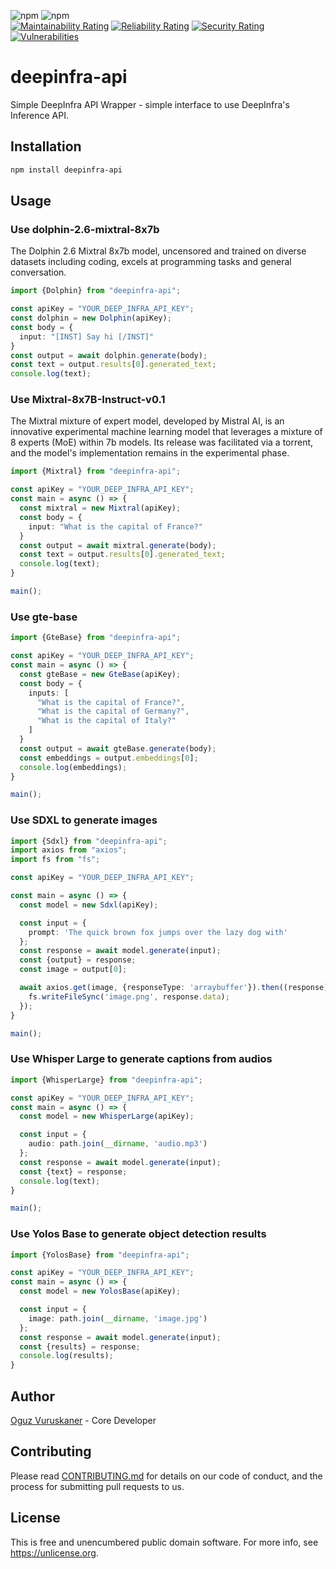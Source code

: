 
![npm](https://img.shields.io/npm/v/deepinfra-api)
![npm](https://img.shields.io/npm/dt/deepinfra-api)<br>
[![Maintainability Rating](https://sonarcloud.io/api/project_badges/measure?project=ovuruska_deepinfra-api&metric=sqale_rating)](https://sonarcloud.io/summary/new_code?id=ovuruska_deepinfra-api)
[![Reliability Rating](https://sonarcloud.io/api/project_badges/measure?project=ovuruska_deepinfra-api&metric=reliability_rating)](https://sonarcloud.io/summary/new_code?id=ovuruska_deepinfra-api)
[![Security Rating](https://sonarcloud.io/api/project_badges/measure?project=ovuruska_deepinfra-api&metric=security_rating)](https://sonarcloud.io/summary/new_code?id=ovuruska_deepinfra-api)
[![Vulnerabilities](https://sonarcloud.io/api/project_badges/measure?project=ovuruska_deepinfra-api&metric=vulnerabilities)](https://sonarcloud.io/summary/new_code?id=ovuruska_deepinfra-api)



# deepinfra-api
Simple DeepInfra API Wrapper - simple interface to use DeepInfra's Inference API.


## Installation

```bash
npm install deepinfra-api
```

## Usage

### Use dolphin-2.6-mixtral-8x7b

The Dolphin 2.6 Mixtral 8x7b model, uncensored and trained on diverse datasets including coding, excels at programming
tasks and general conversation.

```typescript
import {Dolphin} from "deepinfra-api";

const apiKey = "YOUR_DEEP_INFRA_API_KEY";
const dolphin = new Dolphin(apiKey);
const body = {
  input: "[INST] Say hi [/INST]"
}
const output = await dolphin.generate(body);
const text = output.results[0].generated_text;
console.log(text);
```

### Use Mixtral-8x7B-Instruct-v0.1

The Mixtral mixture of expert model, developed by Mistral AI, is an innovative experimental machine learning model that
leverages a mixture of 8 experts (MoE) within 7b models. Its release was facilitated via a torrent, and the model's
implementation remains in the experimental phase.

```typescript
import {Mixtral} from "deepinfra-api";

const apiKey = "YOUR_DEEP_INFRA_API_KEY";
const main = async () => {
  const mixtral = new Mixtral(apiKey);
  const body = {
    input: "What is the capital of France?"
  }
  const output = await mixtral.generate(body);
  const text = output.results[0].generated_text;
  console.log(text);
}

main();
```

### Use gte-base

```typescript
import {GteBase} from "deepinfra-api";

const apiKey = "YOUR_DEEP_INFRA_API_KEY";
const main = async () => {
  const gteBase = new GteBase(apiKey);
  const body = {
    inputs: [
      "What is the capital of France?",
      "What is the capital of Germany?",
      "What is the capital of Italy?"
    ]
  }
  const output = await gteBase.generate(body);
  const embeddings = output.embeddings[0];
  console.log(embeddings);
}

main();
```

### Use SDXL to generate images

```typescript
import {Sdxl} from "deepinfra-api";
import axios from "axios";
import fs from "fs";

const apiKey = "YOUR_DEEP_INFRA_API_KEY";

const main = async () => {
  const model = new Sdxl(apiKey);

  const input = {
    prompt: 'The quick brown fox jumps over the lazy dog with'
  };
  const response = await model.generate(input);
  const {output} = response;
  const image = output[0];

  await axios.get(image, {responseType: 'arraybuffer'}).then((response) => {
    fs.writeFileSync('image.png', response.data);
  });
}

main();
```

### Use Whisper Large to generate captions from audios

```typescript
import {WhisperLarge} from "deepinfra-api";

const apiKey = "YOUR_DEEP_INFRA_API_KEY";
const main = async () => {
  const model = new WhisperLarge(apiKey);

  const input = {
    audio: path.join(__dirname, 'audio.mp3')
  };
  const response = await model.generate(input);
  const {text} = response;
  console.log(text);
}

main();
```

### Use Yolos Base to generate object detection results

```typescript
import {YolosBase} from "deepinfra-api";

const apiKey = "YOUR_DEEP_INFRA_API_KEY";
const main = async () => {
  const model = new YolosBase(apiKey);

  const input = {
    image: path.join(__dirname, 'image.jpg')
  };
  const response = await model.generate(input);
  const {results} = response;
  console.log(results);
}

```

## Author

[Oguz Vuruskaner](https://www.oguzvuruskaner.com) - Core Developer

## Contributing

Please read [CONTRIBUTING.md](CONTRIBUTING.md) for details on our code of conduct, and the process for submitting pull
requests to us.

## License

This is free and unencumbered public domain software. For more info, see https://unlicense.org.
